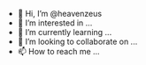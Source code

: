 - 👋 Hi, I’m @heavenzeus
- 👀 I’m interested in ...
- 🌱 I’m currently learning ...
- 💞️ I’m looking to collaborate on ...
- 📫 How to reach me ...

<!---
heavenzeus/heavenzeus is a ✨ special ✨ repository because its `README.md` (this file) appears on your GitHub profile.
You can click the Preview link to take a look at your changes.
--->
